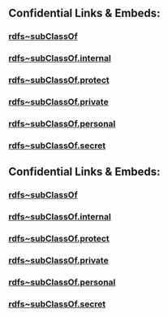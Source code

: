 ﻿
## Confidential Links & Embeds: 

### [rdfs~subClassOf](../../../../_public/W3C/RDF(Resource_Description_Framework)/RDF~Relations/rdfs~subClassOf.md) 

### [rdfs~subClassOf.internal](../../../../_internal/W3C/RDF(Resource_Description_Framework)/RDF~Relations/rdfs~subClassOf.internal.md) 

### [rdfs~subClassOf.protect](../../../../_protect/W3C/RDF(Resource_Description_Framework)/RDF~Relations/rdfs~subClassOf.protect.md) 

### [rdfs~subClassOf.private](../../../../_private/W3C/RDF(Resource_Description_Framework)/RDF~Relations/rdfs~subClassOf.private.md) 

### [rdfs~subClassOf.personal](../../../../_personal/W3C/RDF(Resource_Description_Framework)/RDF~Relations/rdfs~subClassOf.personal.md) 

### [rdfs~subClassOf.secret](../../../../_secret/W3C/RDF(Resource_Description_Framework)/RDF~Relations/rdfs~subClassOf.secret.md) 

## Confidential Links & Embeds: 

### [rdfs~subClassOf](/_public/W3C/RDF(Resource_Description_Framework)/RDF~Relations/rdfs~subClassOf.md) 

### [rdfs~subClassOf.internal](/_internal/W3C/RDF(Resource_Description_Framework)/RDF~Relations/rdfs~subClassOf.internal.md) 

### [rdfs~subClassOf.protect](/_protect/W3C/RDF(Resource_Description_Framework)/RDF~Relations/rdfs~subClassOf.protect.md) 

### [rdfs~subClassOf.private](/_private/W3C/RDF(Resource_Description_Framework)/RDF~Relations/rdfs~subClassOf.private.md) 

### [rdfs~subClassOf.personal](/_personal/W3C/RDF(Resource_Description_Framework)/RDF~Relations/rdfs~subClassOf.personal.md) 

### [rdfs~subClassOf.secret](/_secret/W3C/RDF(Resource_Description_Framework)/RDF~Relations/rdfs~subClassOf.secret.md) 
